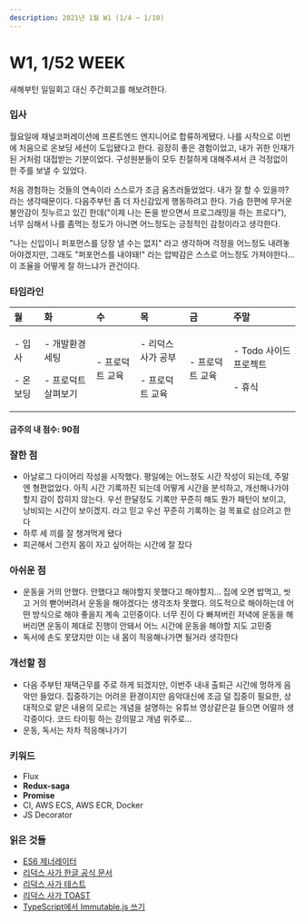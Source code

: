 ```yaml
---
description: 2021년 1월 W1 (1/4 ~ 1/10)
---
```


# W1, 1/52 WEEK

새해부턴 일일회고 대신 주간회고를 해보려한다.

### 입사

월요일에 채널코퍼레이션에 프론트엔드 엔지니어로 합류하게됐다. 나를 시작으로 이번에 처음으로 온보딩 세션이 도입됐다고 한다. 굉장히 좋은 경험이었고, 내가 귀한 인재가 된 거처럼 대접받는 기분이었다. 구성원분들이 모두 친절하게 대해주셔서 큰 걱정없이 한 주를 보낼 수 있었다.

처음 경험하는 것들의 연속이라 스스로가 조금 움츠러들었었다. 내가 잘 할 수 있을까? 라는 생각때문이다. 다음주부턴 좀 더 자신감있게 행동하려고 한다. 가슴 한편에 무거운 불안감이 짓누르고 있긴 한데\("이제 나는 돈을 받으면서 프로그래밍을 하는 프로다"\), 너무 심해서 나를 좀먹는 정도가 아니면 어느정도는 긍정적인 감정이라고 생각한다.

"나는 신입이니 퍼포먼스를 당장 낼 수는 없지" 라고 생각하며 걱정을 어느정도 내려놓아야겠지만, 그래도 "퍼포먼스를 내야돼!" 라는 압박감은 스스로 어느정도 가져야한다... 이 조율을 어떻게 잘 하느냐가 관건이다.

### 타임라인

<table>
  <thead>
    <tr>
      <th style="text-align:left">&#xC6D4;</th>
      <th style="text-align:left">&#xD654;</th>
      <th style="text-align:left">&#xC218;</th>
      <th style="text-align:left">&#xBAA9;</th>
      <th style="text-align:left">&#xAE08;</th>
      <th style="text-align:left">&#xC8FC;&#xB9D0;</th>
    </tr>
  </thead>
  <tbody>
    <tr>
      <td style="text-align:left">
        <p>- &#xC785;&#xC0AC;</p>
        <p>- &#xC628;&#xBCF4;&#xB529;</p>
      </td>
      <td style="text-align:left">
        <p>- &#xAC1C;&#xBC1C;&#xD658;&#xACBD; &#xC138;&#xD305;</p>
        <p>- &#xD504;&#xB85C;&#xB355;&#xD2B8; &#xC0B4;&#xD3B4;&#xBCF4;&#xAE30;</p>
      </td>
      <td style="text-align:left">- &#xD504;&#xB85C;&#xB355;&#xD2B8; &#xAD50;&#xC721;</td>
      <td style="text-align:left">
        <p>- &#xB9AC;&#xB355;&#xC2A4; &#xC0AC;&#xAC00; &#xACF5;&#xBD80;</p>
        <p>- &#xD504;&#xB85C;&#xB355;&#xD2B8; &#xAD50;&#xC721;</p>
      </td>
      <td style="text-align:left">- &#xD504;&#xB85C;&#xB355;&#xD2B8; &#xAD50;&#xC721;</td>
      <td style="text-align:left">
        <p>- Todo &#xC0AC;&#xC774;&#xB4DC; &#xD504;&#xB85C;&#xC81D;&#xD2B8;</p>
        <p>- &#xD734;&#xC2DD;</p>
      </td>
    </tr>
  </tbody>
</table>

#### 금주의 내 점수: 90점

### 잘한 점

* 아날로그 다이어리 작성을 시작했다. 평일에는 어느정도 시간 작성이 되는데, 주말엔 형편없었다. 아직 시간 기록까진 되는데 어떻게 시간을 분석하고, 개선해나가야할지 감이 잡히지 않는다. 우선 한달정도 기록만 꾸준히 해도 뭔가 패턴이 보이고, 낭비되는 시간이 보이겠지. 라고 믿고 우선 꾸준히 기록하는 걸 목표로 삼으려고 한다
* 하루 세 끼를 잘 챙겨먹게 됐다
* 피곤해서 그런지 몸이 자고 싶어하는 시간에 잘 잤다

### 아쉬운 점

* 운동을 거의 안했다. 안했다고 해야할지 못했다고 해야할지... 집에 오면 밥먹고, 씻고 거의 뻗어버려서 운동을 해야겠다는 생각조차 못했다. 의도적으로 해야하는데 어떤 방식으로 해야 좋을지 계속 고민중이다. 너무 진이 다 빠져버린 저녁에 운동을 해버리면 운동이 제대로 진행이 안돼서 어느 시간에 운동을 해야할 지도 고민중
* 독서에 손도 못댔지만 이는 내 몸이 적응해나가면 될거라 생각한다

### 개선할 점

* 다음 주부턴 재택근무를 주로 하게 되겠지만, 이번주 내내 출퇴근 시간에 멍하게 음악만 들었다. 집중하기는 어려운 환경이지만 음악대신에 조금 덜 집중이 필요한, 상대적으로 얕은 내용의 모르는 개념을 설명하는 유튜브 영상같은걸 들으면 어떨까 생각중이다. 코드 타이핑 하는 강의말고 개념 위주로...
* 운동, 독서는 차차 적응해나가기

### 키워드

* Flux
* **Redux-saga**
* **Promise**
* CI, AWS ECS, AWS ECR, Docker
* JS Decorator

### 읽은 것들

* [ES6 제너레이터](https://meetup.toast.com/posts/73)
* [리덕스 사가 한글 공식 문서](https://mskims.github.io/redux-saga-in-korean/)
* [리덕스 사가 테스트](https://nukeguys.github.io/dev/redux-saga-test/)
* [리덕스 사가 TOAST](https://meetup.toast.com/posts/136)
* [TypeScript에서 Immutable.js 쓰기](https://blog.martinwork.co.kr/typescript/2019/01/06/apply-immutablejs-with-typescript.html)

